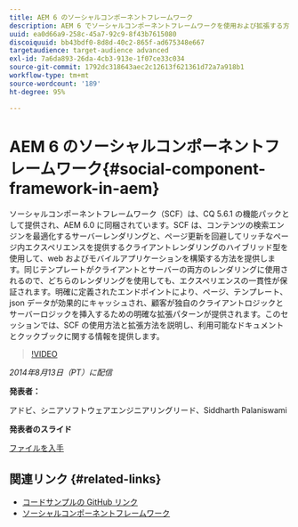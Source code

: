 ```yaml
---
title: AEM 6 のソーシャルコンポーネントフレームワーク
description: AEM 6 でソーシャルコンポーネントフレームワークを使用および拡張する方法を説明します。使用可能なドキュメントとクックブックに関する情報をご確認ください。
uuid: ea0d66a9-258c-45a7-92c9-8f43b7615080
discoiquuid: bb43bdf0-8d8d-40c2-865f-ad675348e667
targetaudience: target-audience advanced
exl-id: 7a6da893-26da-4cb3-913e-1f07ce33c034
source-git-commit: 1792dc318643aec2c12613f621361d72a7a918b1
workflow-type: tm+mt
source-wordcount: '189'
ht-degree: 95%

---
```


# AEM 6 のソーシャルコンポーネントフレームワーク{#social-component-framework-in-aem}

ソーシャルコンポーネントフレームワーク（SCF）は、CQ 5.6.1 の機能パックとして提供され、AEM 6.0 に同梱されています。SCF は、コンテンツの検索エンジンを最適化するサーバーレンダリングと、ページ更新を回避してリッチなページ内エクスペリエンスを提供するクライアントレンダリングのハイブリッド型を使用して、web およびモバイルアプリケーションを構築する方法を提供します。同じテンプレートがクライアントとサーバーの両方のレンダリングに使用されるので、どちらのレンダリングを使用しても、エクスペリエンスの一貫性が保証されます。明確に定義されたエンドポイントにより、ページ、テンプレート、json データが効果的にキャッシュされ、顧客が独自のクライアントロジックとサーバーロジックを挿入するための明確な拡張パターンが提供されます。このセッションでは、SCF の使用方法と拡張方法を説明し、利用可能なドキュメントとクックブックに関する情報を提供します。

>[!VIDEO](https://video.tv.adobe.com/v/19464/?quality=9)

*2014年8月13日（PT）に配信*

**発表者：**

アドビ、シニアソフトウェアエンジニアリングリード、Siddharth Palaniswami

**発表者のスライド**

[ファイルを入手](assets/scf-gems.pdf)

## 関連リンク {#related-links}

* [コードサンプルの GitHub リンク](https://github.com/Adobe-Marketing-Cloud/aem-scf-sample-components-extension)
* [ソーシャルコンポーネントフレームワーク](https://docs.adobe.com/content/docs/en/aem/6-0/develop/social-communities/scf.html)
